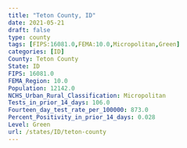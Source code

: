 ```yaml
---
title: "Teton County, ID"
date: 2021-05-21
draft: false
type: county
tags: [FIPS:16081.0,FEMA:10.0,Micropolitan,Green]
categories: [ID]
County: Teton County
State: ID
FIPS: 16081.0
FEMA_Region: 10.0
Population: 12142.0
NCHS_Urban_Rural_Classification: Micropolitan
Tests_in_prior_14_days: 106.0
Fourteen_day_test_rate_per_100000: 873.0
Percent_Positivity_in_prior_14_days: 0.028
Level: Green
url: /states/ID/teton-county
---
```



